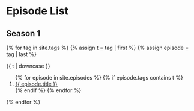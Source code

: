 ---
---
# Episode List

## Season 1


{% for tag in site.tags %}
  {% assign t = tag | first %}
  {% assign episode = tag | last %}

  {{ t | downcase }}
  <ol>
    {% for episode in site.episodes %}
      {% if episode.tags contains t %}
      <li>
        <a href="{{ episode.url }}">
          {{ episode.title }}
        </a>
      </li>
      {% endif %}
    {% endfor %}
  </ol>
{% endfor %}